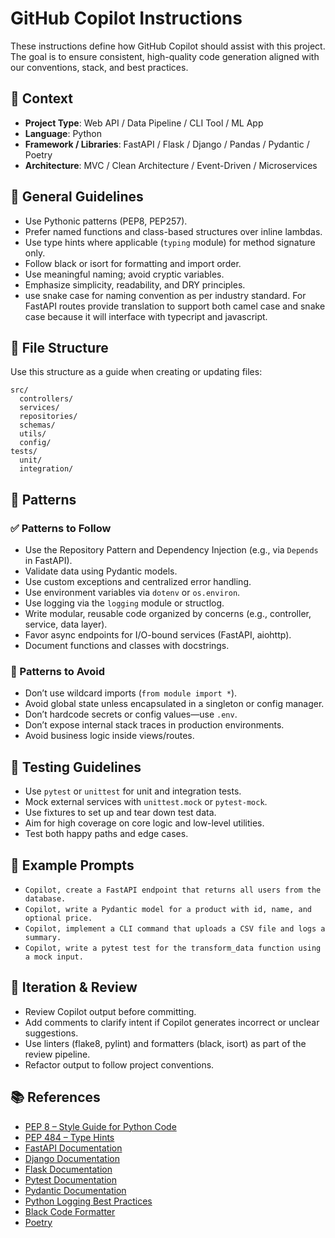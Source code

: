 # GitHub Copilot Instructions

These instructions define how GitHub Copilot should assist with this project. The goal is to ensure consistent, high-quality code generation aligned with our conventions, stack, and best practices.

## 🧠 Context

- **Project Type**: Web API / Data Pipeline / CLI Tool / ML App
- **Language**: Python
- **Framework / Libraries**: FastAPI / Flask / Django / Pandas / Pydantic / Poetry
- **Architecture**: MVC / Clean Architecture / Event-Driven / Microservices

## 🔧 General Guidelines

- Use Pythonic patterns (PEP8, PEP257).
- Prefer named functions and class-based structures over inline lambdas.
- Use type hints where applicable (`typing` module) for method signature only.
- Follow black or isort for formatting and import order.
- Use meaningful naming; avoid cryptic variables.
- Emphasize simplicity, readability, and DRY principles.
- use snake case for naming convention as per industry standard. For FastAPI routes provide translation to support both camel case and snake case because it will interface with typecript and javascript.

## 📁 File Structure

Use this structure as a guide when creating or updating files:

```text
src/
  controllers/
  services/
  repositories/
  schemas/
  utils/
  config/
tests/
  unit/
  integration/
```

## 🧶 Patterns

### ✅ Patterns to Follow

- Use the Repository Pattern and Dependency Injection (e.g., via `Depends` in FastAPI).
- Validate data using Pydantic models.
- Use custom exceptions and centralized error handling.
- Use environment variables via `dotenv` or `os.environ`.
- Use logging via the `logging` module or structlog.
- Write modular, reusable code organized by concerns (e.g., controller, service, data layer).
- Favor async endpoints for I/O-bound services (FastAPI, aiohttp).
- Document functions and classes with docstrings.

### 🚫 Patterns to Avoid

- Don’t use wildcard imports (`from module import *`).
- Avoid global state unless encapsulated in a singleton or config manager.
- Don’t hardcode secrets or config values—use `.env`.
- Don’t expose internal stack traces in production environments.
- Avoid business logic inside views/routes.

## 🧪 Testing Guidelines

- Use `pytest` or `unittest` for unit and integration tests.
- Mock external services with `unittest.mock` or `pytest-mock`.
- Use fixtures to set up and tear down test data.
- Aim for high coverage on core logic and low-level utilities.
- Test both happy paths and edge cases.

## 🧩 Example Prompts

- `Copilot, create a FastAPI endpoint that returns all users from the database.`
- `Copilot, write a Pydantic model for a product with id, name, and optional price.`
- `Copilot, implement a CLI command that uploads a CSV file and logs a summary.`
- `Copilot, write a pytest test for the transform_data function using a mock input.`

## 🔁 Iteration & Review

- Review Copilot output before committing.
- Add comments to clarify intent if Copilot generates incorrect or unclear suggestions.
- Use linters (flake8, pylint) and formatters (black, isort) as part of the review pipeline.
- Refactor output to follow project conventions.

## 📚 References

- [PEP 8 – Style Guide for Python Code](https://peps.python.org/pep-0008/)
- [PEP 484 – Type Hints](https://peps.python.org/pep-0484/)
- [FastAPI Documentation](https://fastapi.tiangolo.com/)
- [Django Documentation](https://docs.djangoproject.com/en/stable/)
- [Flask Documentation](https://flask.palletsprojects.com/)
- [Pytest Documentation](https://docs.pytest.org/en/stable/)
- [Pydantic Documentation](https://docs.pydantic.dev/)
- [Python Logging Best Practices](https://docs.python.org/3/howto/logging.html)
- [Black Code Formatter](https://black.readthedocs.io/)
- [Poetry](https://python-poetry.org/docs/)

